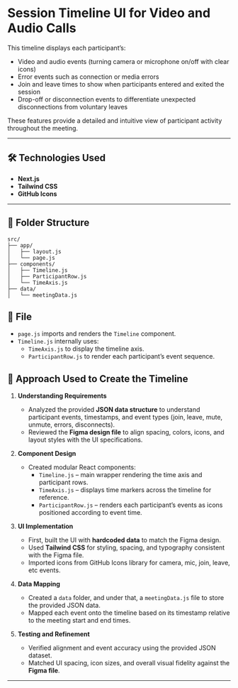 # Session Timeline UI for Video and Audio Calls

This timeline displays each participant’s:

- Video and audio events (turning camera or microphone on/off with clear icons)
- Error events such as connection or media errors
- Join and leave times to show when participants entered and exited the session
- Drop-off or disconnection events to differentiate unexpected disconnections from voluntary leaves

These features provide a detailed and intuitive view of participant activity throughout the meeting.

---

## 🛠️ Technologies Used

- **Next.js**
- **Tailwind CSS**
- **GitHub Icons** 

---

## 📁 Folder Structure

```
src/
├── app/
│   ├── layout.js  
│   └── page.js    
├── components/
│   ├── Timeline.js
│   ├── ParticipantRow.js
│   └── TimeAxis.js
├── data/
│   └── meetingData.js
```

##  📄 File 

- `page.js` imports and renders the `Timeline` component.
- `Timeline.js` internally uses:
  - `TimeAxis.js` to display the timeline axis.
  - `ParticipantRow.js` to render each participant’s event sequence.


## 📝 Approach Used to Create the Timeline

1. **Understanding Requirements**
   - Analyzed the provided **JSON data structure** to understand participant events, timestamps, and event types (join, leave, mute, unmute, errors, disconnects).
   - Reviewed the **Figma design file** to align spacing, colors, icons, and layout styles with the UI specifications.

2. **Component Design**
   - Created modular React components:
     - `Timeline.js` – main wrapper rendering the time axis and participant rows.
     - `TimeAxis.js` – displays time markers across the timeline for reference.
     - `ParticipantRow.js` – renders each participant’s events as icons positioned according to event time.

3. **UI Implementation**
   - First, built the UI with **hardcoded data** to match the Figma design.
   - Used **Tailwind CSS** for styling, spacing, and typography consistent with the Figma file.
   - Imported icons from GitHub Icons library for camera, mic, join, leave, etc events.

4. **Data Mapping**
   - Created a `data` folder, and under that, a `meetingData.js` file to store the provided JSON data.
   - Mapped each event onto the timeline based on its timestamp relative to the meeting start and end times.

5. **Testing and Refinement**
   - Verified alignment and event accuracy using the provided JSON dataset.
   - Matched UI spacing, icon sizes, and overall visual fidelity against the **Figma file**.

---



